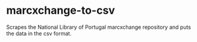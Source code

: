 # marcxchange-to-csv
Scrapes the National Library of Portugal marcxchange repository and puts the data in the csv format.
